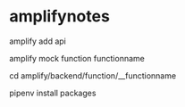 # amplifynotes

amplify add api 

amplify mock function functionname


cd amplify/backend/function/__functionname 


pipenv install packages
